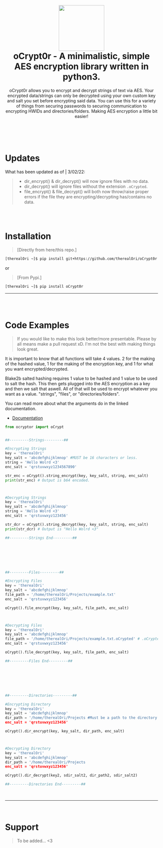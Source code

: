 <h1 align="center">
	<img src="https://cdn.discordapp.com/attachments/946797907846258799/946798556629585950/unknown.png" width="150px"><br>
    oCrypt0r - A minimalistic, simple AES encryption library written in python3.
</h1>
<p align="center">
    oCrypt0r allows you to encrypt and decrypt strings of text via AES. Your encrypted data/strings can only be decrypted using your own custom key and salt you set before encrypting said data. You can use this for a variety of things from securing passwords to securing communication to encrypting HWIDs and directories/folders. Making AES encryption a little bit easier!
</p>

<h1></h1>

<br />
<br />

# Updates
What has been updated as of | 3/02/22:

> - dir_encrypt() & dir_decrypt() will now ignore files with no data.
> - dir_decrypt() will ignore files without the extension `.oCrypted`.
> - file_encrypt() & file_decrypt() will both now throw/raise proper errors if the file they are encrypting/decrypting has/contains no data.

<br />
<br />

# Installation
 > [Directly from here/this repo.]
```bash
[therealOri ~]$ pip install git+https://github.com/therealOri/oCrypt0r
```

or

> [From Pypi.]
```bash
[therealOri ~]$ pip install oCrypt0r
```
__ __

<br />
<br />

# Code Examples
> If you would like to make this look better/more presentable. Please by all means make a pull request xD. I'm not the best with making things look great.

It is important to know that all functions will take 4 values. 2 for the making of the hashed value, 1 for the making of the encryption key, and 1 for what you want encrypted/decrypted.

Blake2b salted hashing requires 1 value to be hashed and 1 value to be used to salt the hash. This then gets plugged into the AES encryption as a key and then we salt that aswell. All of that will be used to encrypt whatever you want as a value. "strings", "files", or "directories/folders".

You can read more about what the arguments do in the linked documentation.

- [Documentation](https://github.com/therealOri/oCrypt0r/blob/main/DOCUMENTATION.md)
```python
from ocryptor import oCrypt


##---------Strings---------##

#Encrypting Strings
key = 'therealOri'
key_salt = 'abcdefghijklmnop' #MUST be 16 characters or less.
string = 'Hello Wolrd <3'
enc_salt = 'qrstuvwxyz1234567890'

str_enc = oCrypt().string_encrypt(key, key_salt, string, enc_salt)
print(str_enc) # Output is b64 encoded.



#Decrypting Strings
key = 'therealOri'
key_salt = 'abcdefghijklmnop'
string = 'Hello Wolrd <3'
enc_salt = 'qrstuvwxyz123456'

str_dcr = oCrypt().string_decrypt(key, key_salt, string, enc_salt)
print(str_dcr) # Output is "Hello Wolrd <3"

##---------Strings End---------##







##---------Files---------##

#Encrypting Files
key = 'therealOri'
key_salt = 'abcdefghijklmnop'
file_path = '/home/therealOri/Projects/example.txt'
enc_salt = 'qrstuvwxyz123456'

oCrypt().file_encrypt(key, key_salt, file_path, enc_salt)



#Decrypting Files
key = 'therealOri'
key_salt = 'abcdefghijklmnop'
file_path = '/home/therealOri/Projects/example.txt.oCrypted' # .oCrypted is what is used to let you know that the file is encrypted.
enc_salt = 'qrstuvwxyz123456'

oCrypt().file_decrypt(key, key_salt, file_path, enc_salt)

##---------Files End---------##







##---------Directories---------##

#Encrypting Directory
key = 'therealOri'
key_salt = 'abcdefghijklmnop'
dir_path = '/home/therealOri/Projects #Must be a path to the directory you want to encrypt.
enc_salt = 'qrstuvwxyz123456'

oCrypt().dir_encrypt(key, key_salt, dir_path, enc_salt)



#Decrypting Directory
key = 'therealOri'
key_salt = 'abcdefghijklmnop'
dir_path = '/home/therealOri/Projects
enc_salt = 'qrstuvwxyz123456'

oCrypt().dir_decrypt(key2, sdir_salt2, dir_path2, sdir_salt2)

##---------Directories End---------##
```

<br />

__ __

<br />

# Support
> To be added... <3
